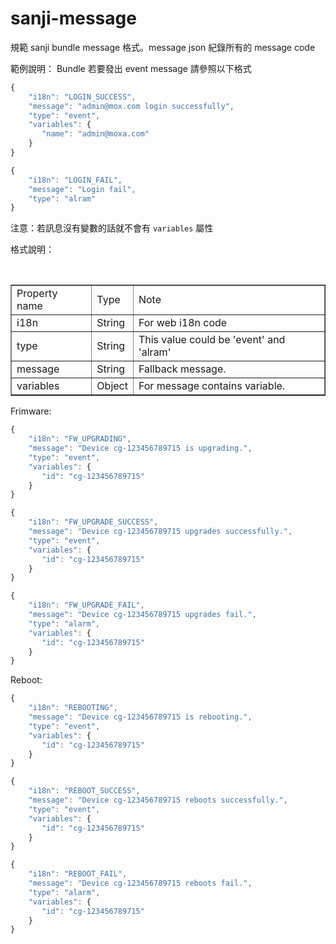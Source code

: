 sanji-message
=============
規範 sanji bundle message 格式。message json 紀錄所有的 message code


範例說明：
Bundle 若要發出 event message 請參照以下格式

``` javascript
{
    "i18n": "LOGIN_SUCCESS",
    "message": "admin@mox.com login successfully",
    "type": "event",
    "variables": {
       "name": "admin@moxa.com"
    }
}

{
    "i18n": "LOGIN_FAIL",
    "message": "Login fail",
    "type": "alram"
}
```
注意：若訊息沒有變數的話就不會有 `variables` 屬性

格式說明：
<table border="1">
 <tr>
  <td>Property name</td>
  <td>Type</td>
  <td>Note</td>
 </tr>
 <tr>
  <td>i18n</td>
  <td>String</td>
  <td>For web i18n code</td>
 </tr>
 <tr>
  <td>type</td>
  <td>String</td>
  <td>This value could be 'event' and 'alram'</td>
 </tr>
 <tr>
  <td>message</td>
  <td>String</td>
  <td>Fallback message.</td>
 </tr>
 <tr>
  <td>variables</td>
  <td>Object</td>
  <td>For message contains variable.</td>
 </tr>
</table>

Frimware:
``` javascript
{
    "i18n": "FW_UPGRADING",
    "message": "Device cg-123456789715 is upgrading.",
    "type": "event",
    "variables": {
       "id": "cg-123456789715"
    }
}

{
    "i18n": "FW_UPGRADE_SUCCESS",
    "message": "Device cg-123456789715 upgrades successfully.",
    "type": "event",
    "variables": {
       "id": "cg-123456789715"
    }
}

{
    "i18n": "FW_UPGRADE_FAIL",
    "message": "Device cg-123456789715 upgrades fail.",
    "type": "alarm",
    "variables": {
       "id": "cg-123456789715"
    }
}
```

Reboot:
``` javascript
{
    "i18n": "REBOOTING",
    "message": "Device cg-123456789715 is rebooting.",
    "type": "event",
    "variables": {
       "id": "cg-123456789715"
    }
}

{
    "i18n": "REBOOT_SUCCESS",
    "message": "Device cg-123456789715 reboots successfully.",
    "type": "event",
    "variables": {
       "id": "cg-123456789715"
    }
}

{
    "i18n": "REBOOT_FAIL",
    "message": "Device cg-123456789715 reboots fail.",
    "type": "alarm",
    "variables": {
       "id": "cg-123456789715"
    }
}
```
